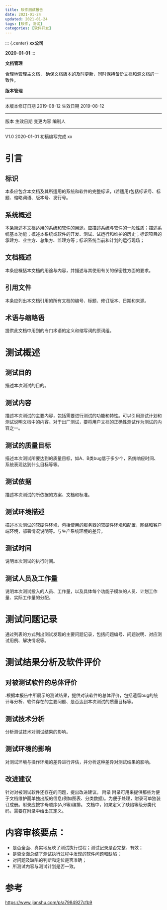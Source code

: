 ```yaml
---
title: 软件测试报告
date: 2021-01-24 
updated: 2021-01-24 
tags: [软件, 测试]
categories: [软件开发]
---
```


::: {.center}
**xx公司**

**2020-01-01**
:::

**文档管理**

合理地管理主文档，
确保文档版本的及时更新，同时保持备份文档和源文档的一致性。

**版本管理**

  ---------------- ------------ ---------- ------------
  本版本修订日期   2019-08-12   生效日期   2019-08-12
  ---------------- ------------ ---------- ------------

  版本   生效日期     变更内容       编制人
  ------ ------------ -------------- --------
  V1.0   2020-01-01   初稿编写完成   xx

# 引言

## 标识

本条应包含本文档及其所适用的系统和软件的完整标识，(若适用)包括标识号、标题、缩略词语、版本号、发行号。

## 系统概述

本条简述本文档适用的系统和软件的用途。应描述系统与软件的一般性质；描述系统基本功能；概述本系统或软件的开发、测试、试运行和维护的历史；标识项目的承建方、业主方、总集方、监理方等；标识系统当前和计划的运行现场；

## 文档概述

本条应概括本文档的用途与内容，并描述与其使用有关的保密性方面的要求。

## 引用文件

本条应列出本文档引用的所有文档的编号、标题、修订版本、日期和来源。

## 术语与缩略语

提供此文档中用到的专门术语的定义和缩写词的原词组。

# 测试概述

## 测试目的

描述本次测试的目的。

## 测试内容

描述本次测试的主要内容，包括需要进行测试的功能和特性。可以引用测试计划和测试说明文档中的内容。对于出厂测试，要将用户文档的正确性测试作为测试的内容之一。

## 测试的质量目标

描述本次测试所要达到的质量目标，如A、B类bug低于多少个，系统响应时间、系统表现达到什么目标等等。

## 测试依据

描述本次测试的所依据的方案、文档和标准。

## 测试环境描述

描述本次测试的软硬件环境，包括使用的服务器的软硬件环境和配置，网络和客户端环境，部署情况说明等。与生产系统环境的差异。

## 测试时间

说明本次测试的执行时间。

## 测试人员及工作量

说明本次测试投入的人员、工作量，以及具体每个功能子模块的人员、计划工作量、实际工作量的分配。

# 测试问题记录

通过列表的方式列出测试发现的主要问题记录，包括问题编号、问题说明、对应测试用例、解决情况等。

# 测试结果分析及软件评价

## 对被测试软件的总体评价

.根据本报告中所展示的测试结果，提供对该软件的总体评价，包括遗留bug的统计与分析、软件存在的主要问题、是否达到本次测试的质量目标等。

## 测试技术分析

分析测试技术对测试结果的影响。

## 测试环境的影响

对测试环境与操作环境的差异进行评估，并分析这种差异对测试结果的影响。

## 改进建议

针对对被测试软件还存在的问题，提出改进建议。 附录
附录可用来提供那些为便于文档维护而单独出版的信息(例如图表、分类数据)。为便于处理，附录可单独装订成册。附录应按字母顺序(A,B等)编排。
文档中，如果定义了缺陷等级分类代码，需要在附录中给出其定义。

# 内容审核要点：

-   是否全面、真实地反映了测试执行过程；测试记录是否完整、有效；
-   是否全面总结了测试执行过程中发现的软件问题和缺陷；
-   对问题及缺陷的判断和定位是否准确；
-   所测试内容与测试计划是否一致。

# 参考

<https://www.jianshu.com/p/a7984927cfb9>
